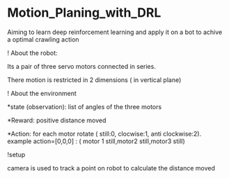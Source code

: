 # Motion_Planing_with_DRL

Aiming to learn deep reinforcement learning and apply it on a bot to achive a optimal crawling action

! About the robot:

  Its a pair of three servo motors connected in series.

  There motion is restricted in 2 dimensions ( in vertical plane)
  
! About the environment

  *state (observation): list of angles of the three motors

  *Reward: positive distance moved

  *Action: for each motor rotate ( still:0, clocwise:1, anti clockwise:2). example action=[0,0,0] : ( motor 1 still,motor2 still,motor3 still)

!setup

  camera is used to track a point on robot to calculate the distance moved 
